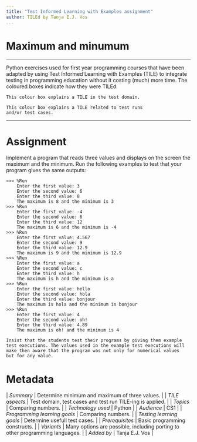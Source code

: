 ```yaml
---
title: "Test Informed Learning with Examples assignment"
author: TILEd by Tanja E.J. Vos
...
```


# Maximum and minumum



------------------------------------------------------------------------

Python exercises used for first year programming courses that
have been adapted by using Test Informed Learning with Examples (TILE)
to integrate testing in programming education without it costing (much)
more time. The coloured boxes indicate how they were TILEd.

```testdomaintile
This colour box explains a TILE in the test domain.
```

```testruntile
This colour box explains a TILE related to test runs 
and/or test cases.
```
------------------------------------------------------------------------

# Assignment

Implement a program that reads three values and displays on the
screen the maximum and the minimum. Run the following examples to
test that your program gives the same outputs:

```small
>>> %Run 
    Enter the first value: 3
    Enter the second value: 6
    Enter the third value: 8
    The maximum is 8 and the minimum is 3
>>> %Run 
    Enter the first value: -4
    Enter the second value: 6
    Enter the third value: 12
    The maximum is 6 and the minimum is -4
>>> %Run
    Enter the first value: 4.567
    Enter the second value: 9
    Enter the third value: 12.9
    The maximum is 9 and the minimum is 12.9
>>> %Run 
    Enter the first value: a
    Enter the second value: c
    Enter the third value: h
    The maximum is h and the minimum is a
>>> %Run 
    Enter the first value: hello
    Enter the second value: hola
    Enter the third value: bonjour
    The maximum is hola and the minimum is bonjour
>>> %Run 
    Enter the first value: 4
    Enter the second value: oh!
    Enter the third value: 4.89
    The maximum is oh! and the minimum is 4
```

```testruntile
Insist that the students test their programs by giving them example
test executions. The values used in the example test executions will
make then aware that the program was not only for numerical values
but for any value.
```


# Metadata

| *Summary*                     | Determine minimum and maximum of three values. |
| *TILE aspects*                | Test domain, test cases and test run TILE-ing is applied. |
| *Topics*                      | Comparing numbers. |
| *Technology used*             | Python |
| *Audience*                    | CS1 |
| *Programming learning goals*  | Comparing numbers. |
| *Testing learning goals*      | Determine usefull test cases. |
| *Prerequisites*               | Basic programming constructs. |
| *Variants*                    | Many options are possible, including porting to other programming languages. | 
| *Added by*                    | Tanja E.J. Vos |   

